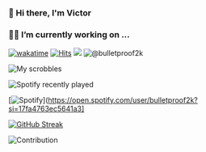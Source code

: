 ### 👋 Hi there, I'm Victor
### 🧑‍💻 I’m currently working on ...

[![wakatime](https://wakatime.com/badge/user/b3fb2aa2-104d-4dd8-bef2-99ef978c4248.svg)](https://wakatime.com/@b3fb2aa2-104d-4dd8-bef2-99ef978c4248) [![Hits](https://hits.seeyoufarm.com/api/count/incr/badge.svg?url=https%3A%2F%2Fgithub.com%2Fbulletproof2k%2Fhit-counter&count_bg=%2379C83D&title_bg=%23555555&icon=&icon_color=%23E7E7E7&title=hits&edge_flat=false)](https://hits.seeyoufarm.com) ![](https://komarev.com/ghpvc/?username=your-github-bulletproof2k&color=blueviolet) ![@bulletproof2k](https://img.shields.io/badge/-@bulletproof2k-red?color=blue&logo=telegram&logoColor=white)

![My scrobbles](https://lastfm-recently-played.vercel.app/api?user=bulletproof2k&count=1&width=600&loved=true&loved_style=3)

![Spotify recently played](https://spotify-recently-played-readme.vercel.app/api?user=bulletproof2k&count=3&width=600)

[![Spotify](https://novatorem.bgstatic.vercel.app/api/spotify)](https://open.spotify.com/user/bulletproof2k?si=17fa4763ec5641a3]

[![GitHub Streak](http://github-readme-streak-stats.herokuapp.com?user=bulletproof2k&locale=ru&fire=DD2727&border=DD2727)](https://git.io/streak-stats)

![Contribution](https://activity-graph.herokuapp.com/graph?username=bulletproof2k&theme=react-dark&hide_border=true&area=true)

<!--
**bulletproof2k/bulletproof2k** is a ✨ _special_ ✨ repository because its `README.md` (this file) appears on your GitHub profile.

Here are some ideas to get you started:

- 🔭 I’m currently working on ...
- 🌱 I’m currently learning ...
- 👯 I’m looking to collaborate on ...
- 🤔 I’m looking for help with ...
- 💬 Ask me about ...
- 📫 How to reach me: ...
- 😄 Pronouns: ...
- ⚡ Fun fact: ...
-->
